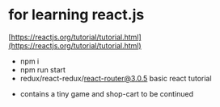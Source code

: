 # for learning react.js

[https://reactjs.org/tutorial/tutorial.html](https://reactjs.org/tutorial/tutorial.html)

* npm i
* npm run start
* redux/react-redux/react-router@3.0.5 basic react tutorial

- contains a tiny game and shop-cart
  to be continued
